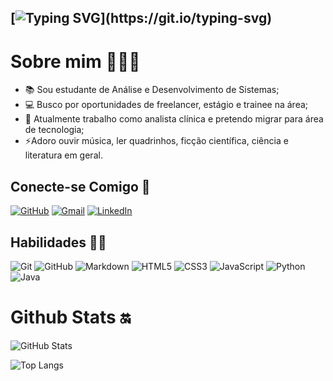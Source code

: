 ## [![Typing SVG](https://readme-typing-svg.demolab.com?font=Domine&pause=1000&color=9818DB&background=FDFDFD01&random=false&width=435&separator=%3C&lines=print+("Hello+World!");+Me+chamo+Milena!%3CBem+vindo(a)+ao+meu+Github!)](https://git.io/typing-svg)

# Sobre mim 👩🏻‍💻

- 📚 Sou estudante de Análise e Desenvolvimento de Sistemas;
- 💻 Busco por oportunidades de freelancer, estágio e trainee na área;
- 🔬 Atualmente trabalho como analista clínica e pretendo migrar para área de tecnologia;
- ⚡Adoro ouvir música, ler quadrinhos, ficção científica, ciência e literatura em geral.

## Conecte-se Comigo 🔗

[![GitHub](https://img.shields.io/badge/GitHub-100000?style=for-the-badge&logo=github&logoColor=white&color=8232D2)](https://github.com/miminavarro)
[![Gmail](https://img.shields.io/badge/Gmail-333333?style=for-the-badge&logo=gmail&logoColor=white&color=B77CF2)](mailto:navarro.milena@gmail.com) 
[![LinkedIn](https://img.shields.io/badge/LinkedIn-0077B5?style=for-the-badge&logo=linkedin&logoColor=white&color=8232D2)](https://www.linkedin.com/in/milena-navarro-2071552b0/)

## Habilidades ✍🏻
![Git](https://img.shields.io/badge/GIT-E44C30?style=for-the-badge&logo=git&logoColor=white&color=B77CF2)
![GitHub](https://img.shields.io/badge/GitHub-100000?style=for-the-badge&logo=github&logoColor=white&color=8232D2)
![Markdown](https://img.shields.io/badge/Markdown-000?style=for-the-badge&logo=markdownwhite&color=B77CF2)
![HTML5](https://img.shields.io/badge/HTML5-E34F26?style=for-the-badge&logo=html5&logoColor=white&color=8232D2)
![CSS3](https://img.shields.io/badge/CSS3-1572B6?style=for-the-badge&logo=css3&white&color=B77CF2)
![JavaScript](https://img.shields.io/badge/JavaScript-F7DF1E?style=for-the-badge&logo=javascript&logoColor=white&color=8232D2)
![Python](https://img.shields.io/badge/python-3670A0?style=for-the-badge&logo=python&logoColor=white&color=B77CF2)
![Java](https://img.shields.io/badge/Java-F7DF1E?style=for-the-badge&logo=java&logoColor=white&color=8232D2)

# Github Stats 🔛

![GitHub Stats](https://github-readme-stats.vercel.app/api?username=miminavarro&theme=transparent&bg_color=000&border_color=8232D2&show_icons=true&icon_color=30A3DC&title_color=8232D2&text_color=FFF)


![Top Langs](https://github-readme-stats-git-masterrstaa-rickstaa.vercel.app/api/top-langs/?username=miminavarro&layout=compact&bg_color=000&border_color=8232D2&title_color=8232D2&text_color=FFF)
